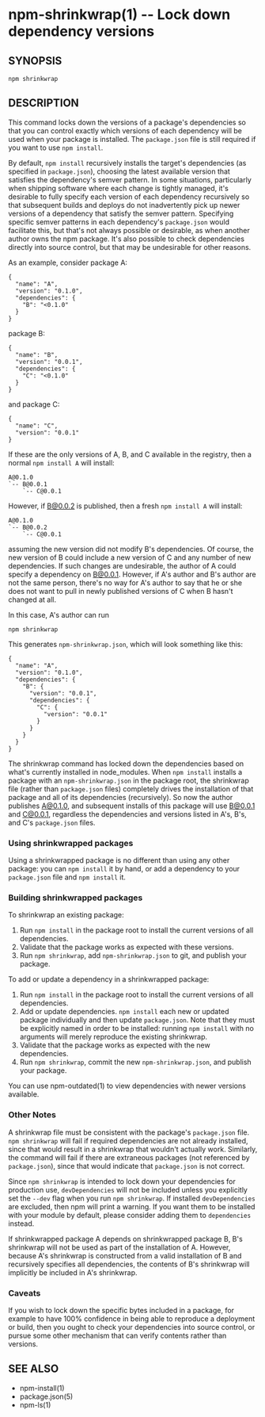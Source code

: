 npm-shrinkwrap(1) -- Lock down dependency versions
=====================================================

## SYNOPSIS

    npm shrinkwrap

## DESCRIPTION

This command locks down the versions of a package's dependencies so
that you can control exactly which versions of each dependency will be
used when your package is installed. The `package.json` file is still
required if you want to use `npm install`.

By default, `npm install` recursively installs the target's
dependencies (as specified in `package.json`), choosing the latest
available version that satisfies the dependency's semver pattern. In
some situations, particularly when shipping software where each change
is tightly managed, it's desirable to fully specify each version of
each dependency recursively so that subsequent builds and deploys do
not inadvertently pick up newer versions of a dependency that satisfy
the semver pattern. Specifying specific semver patterns in each
dependency's `package.json` would facilitate this, but that's not always
possible or desirable, as when another author owns the npm package.
It's also possible to check dependencies directly into source control,
but that may be undesirable for other reasons.

As an example, consider package A:

    {
      "name": "A",
      "version": "0.1.0",
      "dependencies": {
        "B": "<0.1.0"
      }
    }

package B:

    {
      "name": "B",
      "version": "0.0.1",
      "dependencies": {
        "C": "<0.1.0"
      }
    }

and package C:

    {
      "name": "C",
      "version": "0.0.1"
    }

If these are the only versions of A, B, and C available in the
registry, then a normal `npm install A` will install:

    A@0.1.0
    `-- B@0.0.1
        `-- C@0.0.1

However, if B@0.0.2 is published, then a fresh `npm install A` will
install:

    A@0.1.0
    `-- B@0.0.2
        `-- C@0.0.1

assuming the new version did not modify B's dependencies. Of course,
the new version of B could include a new version of C and any number
of new dependencies. If such changes are undesirable, the author of A
could specify a dependency on B@0.0.1. However, if A's author and B's
author are not the same person, there's no way for A's author to say
that he or she does not want to pull in newly published versions of C
when B hasn't changed at all.

In this case, A's author can run

    npm shrinkwrap

This generates `npm-shrinkwrap.json`, which will look something like this:

    {
      "name": "A",
      "version": "0.1.0",
      "dependencies": {
        "B": {
          "version": "0.0.1",
          "dependencies": {
            "C": {
              "version": "0.0.1"
            }
          }
        }
      }
    }

The shrinkwrap command has locked down the dependencies based on
what's currently installed in node_modules.  When `npm install`
installs a package with an `npm-shrinkwrap.json` in the package
root, the shrinkwrap file (rather than `package.json` files) completely
drives the installation of that package and all of its dependencies
(recursively).  So now the author publishes A@0.1.0, and subsequent
installs of this package will use B@0.0.1 and C@0.0.1, regardless the
dependencies and versions listed in A's, B's, and C's `package.json`
files.


### Using shrinkwrapped packages

Using a shrinkwrapped package is no different than using any other
package: you can `npm install` it by hand, or add a dependency to your
`package.json` file and `npm install` it.

### Building shrinkwrapped packages

To shrinkwrap an existing package:

1. Run `npm install` in the package root to install the current
   versions of all dependencies.
2. Validate that the package works as expected with these versions.
3. Run `npm shrinkwrap`, add `npm-shrinkwrap.json` to git, and publish
   your package.

To add or update a dependency in a shrinkwrapped package:

1. Run `npm install` in the package root to install the current
   versions of all dependencies.
2. Add or update dependencies. `npm install` each new or updated
   package individually and then update `package.json`.  Note that they
   must be explicitly named in order to be installed: running `npm
   install` with no arguments will merely reproduce the existing
   shrinkwrap.
3. Validate that the package works as expected with the new
   dependencies.
4. Run `npm shrinkwrap`, commit the new `npm-shrinkwrap.json`, and
   publish your package.

You can use npm-outdated(1) to view dependencies with newer versions
available.

### Other Notes

A shrinkwrap file must be consistent with the package's `package.json`
file. `npm shrinkwrap` will fail if required dependencies are not
already installed, since that would result in a shrinkwrap that
wouldn't actually work. Similarly, the command will fail if there are
extraneous packages (not referenced by `package.json`), since that would
indicate that `package.json` is not correct.

Since `npm shrinkwrap` is intended to lock down your dependencies for
production use, `devDependencies` will not be included unless you
explicitly set the `--dev` flag when you run `npm shrinkwrap`.  If
installed `devDependencies` are excluded, then npm will print a
warning.  If you want them to be installed with your module by
default, please consider adding them to `dependencies` instead.

If shrinkwrapped package A depends on shrinkwrapped package B, B's
shrinkwrap will not be used as part of the installation of A. However,
because A's shrinkwrap is constructed from a valid installation of B
and recursively specifies all dependencies, the contents of B's
shrinkwrap will implicitly be included in A's shrinkwrap.

### Caveats

If you wish to lock down the specific bytes included in a package, for
example to have 100% confidence in being able to reproduce a
deployment or build, then you ought to check your dependencies into
source control, or pursue some other mechanism that can verify
contents rather than versions.

## SEE ALSO

* npm-install(1)
* package.json(5)
* npm-ls(1)
